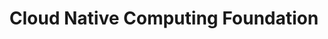 ---
blog: https://cncf.io/newsroom/blog
codehost: https://github.com/https://github.com/cncf
logohandle: cncfio
sort: cncf
title: Cloud Native Computing Foundation
twitter: https://x.com/cloudnativefdn
website: https://www.cncf.io/
youtube: https://youtube.com/c/cloudnativefdn
---